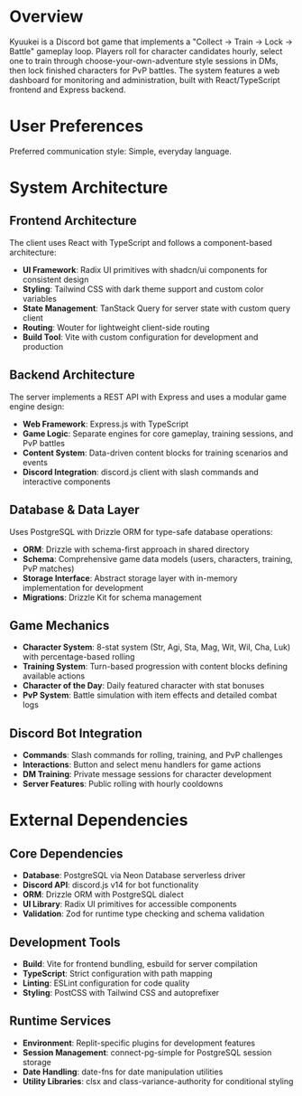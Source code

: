 # Overview

Kyuukei is a Discord bot game that implements a "Collect → Train → Lock → Battle" gameplay loop. Players roll for character candidates hourly, select one to train through choose-your-own-adventure style sessions in DMs, then lock finished characters for PvP battles. The system features a web dashboard for monitoring and administration, built with React/TypeScript frontend and Express backend.

# User Preferences

Preferred communication style: Simple, everyday language.

# System Architecture

## Frontend Architecture
The client uses React with TypeScript and follows a component-based architecture:
- **UI Framework**: Radix UI primitives with shadcn/ui components for consistent design
- **Styling**: Tailwind CSS with dark theme support and custom color variables
- **State Management**: TanStack Query for server state with custom query client
- **Routing**: Wouter for lightweight client-side routing
- **Build Tool**: Vite with custom configuration for development and production

## Backend Architecture
The server implements a REST API with Express and uses a modular game engine design:
- **Web Framework**: Express.js with TypeScript
- **Game Logic**: Separate engines for core gameplay, training sessions, and PvP battles
- **Content System**: Data-driven content blocks for training scenarios and events
- **Discord Integration**: discord.js client with slash commands and interactive components

## Database & Data Layer
Uses PostgreSQL with Drizzle ORM for type-safe database operations:
- **ORM**: Drizzle with schema-first approach in shared directory
- **Schema**: Comprehensive game data models (users, characters, training, PvP matches)
- **Storage Interface**: Abstract storage layer with in-memory implementation for development
- **Migrations**: Drizzle Kit for schema management

## Game Mechanics
- **Character System**: 8-stat system (Str, Agi, Sta, Mag, Wit, Wil, Cha, Luk) with percentage-based rolling
- **Training System**: Turn-based progression with content blocks defining available actions
- **Character of the Day**: Daily featured character with stat bonuses
- **PvP System**: Battle simulation with item effects and detailed combat logs

## Discord Bot Integration
- **Commands**: Slash commands for rolling, training, and PvP challenges
- **Interactions**: Button and select menu handlers for game actions
- **DM Training**: Private message sessions for character development
- **Server Features**: Public rolling with hourly cooldowns

# External Dependencies

## Core Dependencies
- **Database**: PostgreSQL via Neon Database serverless driver
- **Discord API**: discord.js v14 for bot functionality
- **ORM**: Drizzle ORM with PostgreSQL dialect
- **UI Library**: Radix UI primitives for accessible components
- **Validation**: Zod for runtime type checking and schema validation

## Development Tools
- **Build**: Vite for frontend bundling, esbuild for server compilation
- **TypeScript**: Strict configuration with path mapping
- **Linting**: ESLint configuration for code quality
- **Styling**: PostCSS with Tailwind CSS and autoprefixer

## Runtime Services
- **Environment**: Replit-specific plugins for development features
- **Session Management**: connect-pg-simple for PostgreSQL session storage
- **Date Handling**: date-fns for date manipulation utilities
- **Utility Libraries**: clsx and class-variance-authority for conditional styling